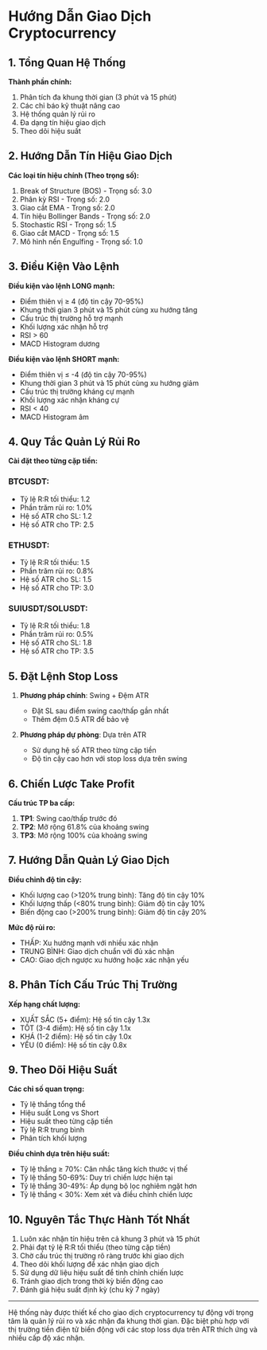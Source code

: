 # Hướng Dẫn Giao Dịch Cryptocurrency

## 1. Tổng Quan Hệ Thống

**Thành phần chính:**
1. Phân tích đa khung thời gian (3 phút và 15 phút)
2. Các chỉ báo kỹ thuật nâng cao
3. Hệ thống quản lý rủi ro
4. Đa dạng tín hiệu giao dịch
5. Theo dõi hiệu suất

## 2. Hướng Dẫn Tín Hiệu Giao Dịch

**Các loại tín hiệu chính (Theo trọng số):**
1. Break of Structure (BOS) - Trọng số: 3.0
2. Phân kỳ RSI - Trọng số: 2.0
3. Giao cắt EMA - Trọng số: 2.0
4. Tín hiệu Bollinger Bands - Trọng số: 2.0
5. Stochastic RSI - Trọng số: 1.5
6. Giao cắt MACD - Trọng số: 1.5
7. Mô hình nến Engulfing - Trọng số: 1.0

## 3. Điều Kiện Vào Lệnh

**Điều kiện vào lệnh LONG mạnh:**
- Điểm thiên vị ≥ 4 (độ tin cậy 70-95%)
- Khung thời gian 3 phút và 15 phút cùng xu hướng tăng
- Cấu trúc thị trường hỗ trợ mạnh
- Khối lượng xác nhận hỗ trợ
- RSI > 60
- MACD Histogram dương

**Điều kiện vào lệnh SHORT mạnh:**
- Điểm thiên vị ≤ -4 (độ tin cậy 70-95%)
- Khung thời gian 3 phút và 15 phút cùng xu hướng giảm
- Cấu trúc thị trường kháng cự mạnh
- Khối lượng xác nhận kháng cự
- RSI < 40
- MACD Histogram âm

## 4. Quy Tắc Quản Lý Rủi Ro

**Cài đặt theo từng cặp tiền:**

### BTCUSDT:
- Tỷ lệ R:R tối thiểu: 1.2
- Phần trăm rủi ro: 1.0%
- Hệ số ATR cho SL: 1.2
- Hệ số ATR cho TP: 2.5

### ETHUSDT:
- Tỷ lệ R:R tối thiểu: 1.5
- Phần trăm rủi ro: 0.8%
- Hệ số ATR cho SL: 1.5
- Hệ số ATR cho TP: 3.0

### SUIUSDT/SOLUSDT:
- Tỷ lệ R:R tối thiểu: 1.8
- Phần trăm rủi ro: 0.5%
- Hệ số ATR cho SL: 1.8
- Hệ số ATR cho TP: 3.5

## 5. Đặt Lệnh Stop Loss

1. **Phương pháp chính**: Swing + Đệm ATR
   - Đặt SL sau điểm swing cao/thấp gần nhất
   - Thêm đệm 0.5 ATR để bảo vệ

2. **Phương pháp dự phòng**: Dựa trên ATR
   - Sử dụng hệ số ATR theo từng cặp tiền
   - Độ tin cậy cao hơn với stop loss dựa trên swing

## 6. Chiến Lược Take Profit

**Cấu trúc TP ba cấp:**
1. **TP1**: Swing cao/thấp trước đó
2. **TP2**: Mở rộng 61.8% của khoảng swing
3. **TP3**: Mở rộng 100% của khoảng swing

## 7. Hướng Dẫn Quản Lý Giao Dịch

**Điều chỉnh độ tin cậy:**
- Khối lượng cao (>120% trung bình): Tăng độ tin cậy 10%
- Khối lượng thấp (<80% trung bình): Giảm độ tin cậy 10%
- Biến động cao (>200% trung bình): Giảm độ tin cậy 20%

**Mức độ rủi ro:**
- THẤP: Xu hướng mạnh với nhiều xác nhận
- TRUNG BÌNH: Giao dịch chuẩn với đủ xác nhận
- CAO: Giao dịch ngược xu hướng hoặc xác nhận yếu

## 8. Phân Tích Cấu Trúc Thị Trường

**Xếp hạng chất lượng:**
- XUẤT SẮC (5+ điểm): Hệ số tin cậy 1.3x
- TỐT (3-4 điểm): Hệ số tin cậy 1.1x
- KHÁ (1-2 điểm): Hệ số tin cậy 1.0x
- YẾU (0 điểm): Hệ số tin cậy 0.8x

## 9. Theo Dõi Hiệu Suất

**Các chỉ số quan trọng:**
- Tỷ lệ thắng tổng thể
- Hiệu suất Long vs Short
- Hiệu suất theo từng cặp tiền
- Tỷ lệ R:R trung bình
- Phân tích khối lượng

**Điều chỉnh dựa trên hiệu suất:**
- Tỷ lệ thắng ≥ 70%: Cân nhắc tăng kích thước vị thế
- Tỷ lệ thắng 50-69%: Duy trì chiến lược hiện tại
- Tỷ lệ thắng 30-49%: Áp dụng bộ lọc nghiêm ngặt hơn
- Tỷ lệ thắng < 30%: Xem xét và điều chỉnh chiến lược

## 10. Nguyên Tắc Thực Hành Tốt Nhất

1. Luôn xác nhận tín hiệu trên cả khung 3 phút và 15 phút
2. Phải đạt tỷ lệ R:R tối thiểu (theo từng cặp tiền)
3. Chờ cấu trúc thị trường rõ ràng trước khi giao dịch
4. Theo dõi khối lượng để xác nhận giao dịch
5. Sử dụng dữ liệu hiệu suất để tinh chỉnh chiến lược
6. Tránh giao dịch trong thời kỳ biến động cao
7. Đánh giá hiệu suất định kỳ (chu kỳ 7 ngày)

---

Hệ thống này được thiết kế cho giao dịch cryptocurrency tự động với trọng tâm là quản lý rủi ro và xác nhận đa khung thời gian. Đặc biệt phù hợp với thị trường tiền điện tử biến động với các stop loss dựa trên ATR thích ứng và nhiều cấp độ xác nhận.
